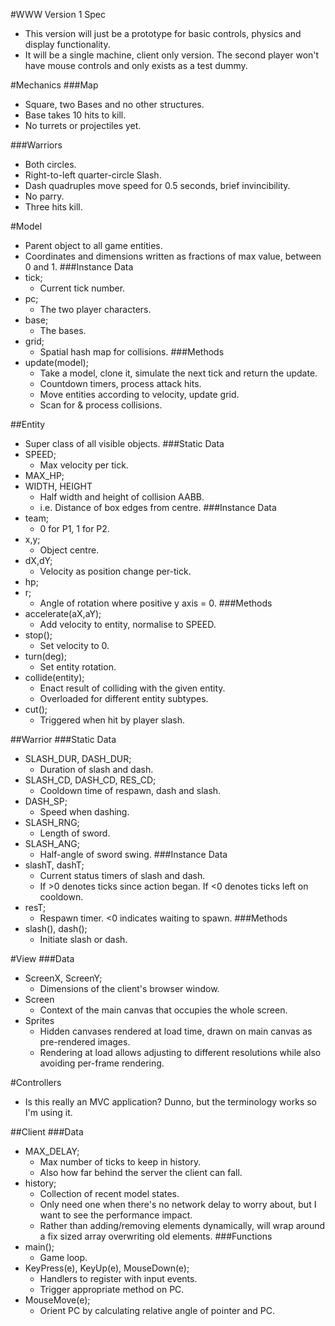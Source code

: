 #WWW Version 1 Spec
* This version will just be a prototype for basic controls, physics and display
functionality.
* It will be a single machine, client only version. The second player won't have mouse controls and only exists as a test dummy.

#Mechanics
###Map
* Square, two Bases and no other structures.
* Base takes 10 hits to kill.
* No turrets or projectiles yet.

###Warriors
* Both circles.
* Right-to-left quarter-circle Slash.
* Dash quadruples move speed for 0.5 seconds, brief invincibility.
* No parry.
* Three hits kill.

#Model
* Parent object to all game entities.
* Coordinates and dimensions written as fractions of max value, between 0 and 1.
###Instance Data
* tick;
	* Current tick number.
* pc;
	* The two player characters.
* base;
	* The bases.
* grid;
	* Spatial hash map for collisions.
###Methods
 * update(model);
	* Take a model, clone it, simulate the next tick and return the update.
	* Countdown timers, process attack hits.
	* Move entities according to velocity, update grid.
	* Scan for & process collisions.

##Entity
* Super class of all visible objects.
###Static Data
* SPEED;
	* Max velocity per tick.
* MAX_HP;
* WIDTH, HEIGHT
	* Half width and height of collision AABB.
	* i.e. Distance of box edges from centre.
###Instance Data
* team;
	*  0 for P1, 1 for P2.
* x,y;
	* Object centre.
* dX,dY;
	* Velocity as position change per-tick.
* hp;
* r;
	* Angle of rotation where positive y axis = 0.
###Methods
* accelerate(aX,aY);
	* Add velocity to entity, normalise to SPEED.
* stop();
	* Set velocity to 0.
* turn(deg);
	* Set entity rotation.
* collide(entity);
	* Enact result of colliding with the given entity.
	* Overloaded for different entity subtypes.
* cut();
	* Triggered when hit by player slash.

##Warrior
###Static Data
* SLASH_DUR, DASH_DUR;
	* Duration of slash and dash.
* SLASH_CD, DASH_CD, RES_CD;
	* Cooldown time of respawn, dash and slash.
* DASH_SP;
	* Speed when dashing.
* SLASH_RNG;
	* Length of sword.
* SLASH_ANG;
	* Half-angle of sword swing.
###Instance Data
* slashT, dashT;
	* Current status timers of slash and dash.
	* If >0 denotes ticks since action began. If <0 denotes ticks left on cooldown.
* resT;
	* Respawn timer. <0 indicates waiting to spawn.
###Methods
* slash(), dash();
	* Initiate slash or dash.

#View
###Data
* ScreenX, ScreenY;
	* Dimensions of the client's browser window.
* Screen
	* Context of the main canvas that occupies the whole screen.
* Sprites
	* Hidden canvases rendered at load time, drawn on main canvas as pre-rendered images.
	* Rendering at load allows adjusting to different resolutions while also avoiding per-frame rendering.

#Controllers
* Is this really an MVC application? Dunno, but the terminology works so I'm using it.

##Client
###Data
* MAX_DELAY;
	* Max number of ticks to keep in history.
	* Also how far behind the server the client can fall.
* history;
	* Collection of recent model states.
	* Only need one when there's no network delay to worry about, but I want to see the performance impact.
	* Rather than adding/removing elements dynamically, will wrap around a fix sized array overwriting old elements.
###Functions
* main();
	* Game loop.
* KeyPress(e), KeyUp(e), MouseDown(e);
	* Handlers to register with input events.
	* Trigger appropriate method on PC.
* MouseMove(e);
	* Orient PC by calculating relative angle of pointer and PC.
